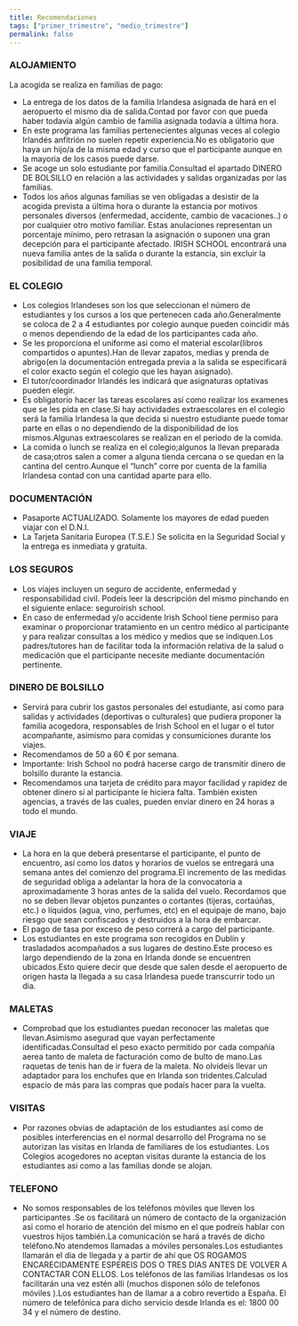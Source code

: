 ```yaml
---
title: Recomendaciones
tags: ["primer_trimestre", "medio_trimestre"]
permalink: false
---
```


### ALOJAMIENTO

La acogida se realiza en familias de pago:

- La entrega de los datos de la familia Irlandesa asignada de hará en el aeropuerto el mismo dia de salida.Contad por favor con que pueda haber todavía algún cambio de familia asignada todavía a última hora.
- En este programa las familias pertenecientes algunas veces al colegio Irlandés anfitrión no suelen repetir experiencia.No es obligatorio que haya un hijo/a de la misma edad y curso que el participante aunque en la mayoria de los casos puede darse.
- Se acoge un solo estudiante por familia.Consultad el apartado DINERO DE BOLSILLO en relación a las actividades y salidas organizadas por las familias.
- Todos los años algunas familias se ven obligadas a desistir de la acogida prevista a última hora o durante la estancia por motivos personales diversos (enfermedad, accidente, cambio de vacaciones..) o por cualquier otro motivo familiar. Estas anulaciones representan un porcentaje mínimo, pero retrasan la asignación o suponen una gran decepción para el participante afectado. IRISH SCHOOL encontrará una nueva familia antes de la salida o durante la estancia, sin excluir la posibilidad de una familia temporal.

### EL COLEGIO

- Los colegios Irlandeses son los que seleccionan el número de estudiantes y los cursos a los que pertenecen cada año.Generalmente se coloca de 2 a 4 estudiantes por colegio aunque pueden coincidir más o menos dependiendo de la edad de los participantes cada año.
- Se les proporciona el uniforme asi como el material escolar(libros compartidos o apuntes).Han de llevar zapatos, medias y prenda de abrigo(en la documentación entregada previa a la salida se especificará el color exacto según el colegio que les hayan asignado).
- El tutor/coordinador Irlandés les indicará que asignaturas optativas pueden elegir.
- Es obligatorio hacer las tareas escolares así como realizar los examenes que se les pida en clase.Si hay actividades extraescolares en el colegio será la familia Irlandesa la que decida si nuestro estudiante puede tomar parte en ellas o no dependiendo de la disponibilidad de los mismos.Algunas extraescolares se realizan en el periodo de la comida.
- La comida o lunch se realiza en el colegio;algunos la llevan preparada de casa;otros salen a comer a alguna tienda cercana o se quedan en la cantina del centro.Aunque el “lunch” corre por cuenta de la familia Irlandesa contad con una cantidad aparte para ello.

### DOCUMENTACIÓN

- Pasaporte ACTUALIZADO. Solamente los mayores de edad pueden viajar con el D.N.I.
- La Tarjeta Sanitaria Europea (T.S.E.) Se solicita en la Seguridad Social y la entrega es inmediata y gratuita.

### LOS SEGUROS

- Los viajes incluyen un seguro de accidente, enfermedad y responsabilidad civil. Podeís leer la descripción del mismo pinchando en el siguiente enlace: seguroirish school.
- En caso de enfermedad y/o accidente Irish School tiene permiso para examinar o proporcionar tratamiento en un centro médico al participante y para realizar consultas a los médico y medios que se indiquen.Los padres/tutores han de facilitar toda la información relativa de la salud o medicación que el participante necesite mediante documentación pertinente.

### DINERO DE BOLSILLO

- Servirá para cubrir los gastos personales del estudiante, así como para salidas y actividades (deportivas o culturales) que pudiera proponer la familia acogedora, responsables de Irish School en el lugar o el tutor acompañante, asimismo para comidas y consumiciones durante los viajes.
- Recomendamos de 50 a 60 € por semana.
- Importante: Irish School no podrá hacerse cargo de transmitir dinero de bolsillo durante la estancia.
- Recomendamos una tarjeta de crédito para mayor facilidad y rapidez de obtener dinero si al participante le hiciera falta. También existen agencias, a través de las cuales, pueden enviar dinero en 24 horas a todo el mundo.

### VIAJE

- La hora en la que deberá presentarse el participante, el punto de encuentro, así como los datos y horarios de vuelos se entregará una semana antes del comienzo del programa.El incremento de las medidas de seguridad obliga a adelantar la hora de la convocatoria a aproximadamente 3 horas antes de la salida del vuelo. Recordamos que no se deben llevar objetos punzantes o cortantes (tijeras, cortaúñas, etc.) o líquidos (agua, vino, perfumes, etc) en el equipaje de mano, bajo riesgo que sean confiscados y destruidos a la hora de embarcar.
- El pago de tasa por exceso de peso correrá a cargo del participante.
- Los estudiantes en este programa son recogidos en Dublín y trasladados acompañados a sus lugares de destino.Este proceso es largo dependiendo de la zona en Irlanda donde se encuentren ubicados.Esto quiere decir que desde que salen desde el aeropuerto de origen hasta la llegada a su casa Irlandesa puede transcurrir todo un dia.

### MALETAS

- Comprobad que los estudiantes puedan reconocer las maletas que llevan.Asimismo asegurad que vayan perfectamente identificadas.Consultad el peso exacto permitido por cada compañía aerea tanto de maleta de facturación como de bulto de mano.Las raquetas de tenis han de ir fuera de la maleta. No olvideís llevar un adaptador para los enchufes que en Irlanda son tridentes.Calculad espacio de más para las compras que podaís hacer para la vuelta.

### VISITAS

- Por razones obvias de adaptación de los estudiantes así como de posibles interferencias en el normal desarrollo del Programa no se autorizan las visitas en Irlanda de familiares de los estudiantes. Los Colegios acogedores no aceptan visitas durante la estancia de los estudiantes asi como a las familias donde se alojan.

### TELEFONO

- No somos responsables de los teléfonos móviles que lleven los participantes .Se os facilitará un número de contacto de la organización asi como el horario de atención del mismo en el que podreís hablar con vuestros hijos también.La comunicación se hará a través de dicho teléfono.No atendemos llamadas a móviles personales.Los estudiantes llamarán el dia de llegada y a partir de ahí que OS ROGAMOS ENCARECIDAMENTE ESPEREIS DOS O TRES DIAS ANTES DE VOLVER A CONTACTAR CON ELLOS. Los teléfonos de las familias Irlandesas os los facilitarán una vez estén alli (muchos disponen sólo de telefonos móviles ).Los estudiantes han de llamar a a cobro revertido a España. El número de telefónica para dicho servicio desde Irlanda es el: 1800 00 34 y el número de destino.
